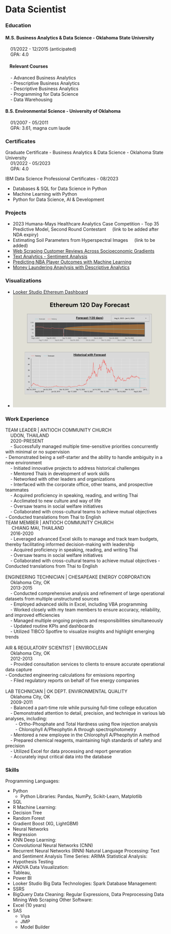 # Data Scientist

### Education
#### M.S. Business Analytics & Data Science - Oklahoma State University  
&nbsp;&nbsp;&nbsp;&nbsp;01/2022 - 12/2015 (anticipated)<br>
&nbsp;&nbsp;&nbsp;&nbsp;GPA: 4.0
#### &nbsp;&nbsp;&nbsp;&nbsp;Relevant Courses
&nbsp;&nbsp;&nbsp;&nbsp;- Advanced Business Analytics<br>
&nbsp;&nbsp;&nbsp;&nbsp;- Prescriptive Business Analytics <br>
&nbsp;&nbsp;&nbsp;&nbsp;- Descriptive Business Analytics <br>
&nbsp;&nbsp;&nbsp;&nbsp;- Programming for Data Science <br>
&nbsp;&nbsp;&nbsp;&nbsp;- Data Warehousing<br>

#### B.S. Environmental Science - University of Oklahoma<br>
&nbsp;&nbsp;&nbsp;&nbsp;01/2007 - 05/2011<br>
&nbsp;&nbsp;&nbsp;&nbsp;GPA: 3.61, magna cum laude<br>

### Certificates
Graduate Certificate - Business Analytics & Data Science - Oklahoma State University<br>
&nbsp;&nbsp;&nbsp;&nbsp;01/2022 - 05/2023<br>
&nbsp;&nbsp;&nbsp;&nbsp;GPA: 4.0

IBM Data Science Professional Certificates - 08/2023
- Databases & SQL for Data Science in Python 
- Machine Learning with Python
- Python for Data Science, AI & Development

### Projects
- 2023 Humana-Mays Healthcare Analytics Case Competition - Top 35 Predictive Model, Second Round Contestant 
&nbsp;&nbsp;&nbsp;&nbsp;(link to be added after NDA expiry)
- Estimating Soil Parameters from Hyperspectral Images
&nbsp;&nbsp;&nbsp;&nbsp;(link to be added)
- [Web Scraping Customer Reviews Across Socioeconomic Gradients](http://Customer%20Reviews%20Across%20Socioeconomic%20Gradients)
- [Text Analytics - Sentiment Analysis](https://youtu.be/XUOJAnWFNXE?si=W_bSSvfw-6oVeDIx)
- [Predicting NBA Player Outcomes with Machine Learning](https://youtu.be/J8Evj1pHUYk?si=0HYmugG7T1O2Jjo_)
- [Money Laundering Anaylysis with Descriptive Analytics](https://youtu.be/Tj0h7V5KSWk?si=S7JdzrT7RXcYY3mI)

### Visualizations
- [Looker Studio Ethereum Dashboard](/Assets/Looker_Studio_Reporting_-_9_18_23,_10_39 PM.pdf)
- [![Ethereum Forecast](Assets/Ethereum_forecast.png)](Assets/Ethereum_forecast.png)

### Work Experience
TEAM LEADER | ANTIOCH COMMUNITY CHURCH<br>
&nbsp;&nbsp;&nbsp;&nbsp;UDON, THAILAND<br> 
&nbsp;&nbsp;&nbsp;&nbsp;2020-PRESENT<br>
&nbsp;&nbsp;&nbsp;&nbsp;- Successfully managed multiple time-sensitive priorities concurrently with minimal or no supervision<br> - Demonstrated being a self-starter and the ability to handle ambiguity in a new environment<br>
&nbsp;&nbsp;&nbsp;&nbsp;- Initiated innovative projects to address historical challenges<br>
&nbsp;&nbsp;&nbsp;&nbsp;- Mentored Thais in development of work skills<br>
&nbsp;&nbsp;&nbsp;&nbsp;- Networked with other leaders and organizations<br>
&nbsp;&nbsp;&nbsp;&nbsp;- Interfaced with the corporate office, other teams, and prospective teammates<br>
&nbsp;&nbsp;&nbsp;&nbsp;- Acquired proficiency in speaking, reading, and writing Thai<br>
&nbsp;&nbsp;&nbsp;&nbsp;- Acclimated to new culture and way of life<br>
&nbsp;&nbsp;&nbsp;&nbsp;- Oversaw teams in social welfare initiatives<br>
&nbsp;&nbsp;&nbsp;&nbsp;- Collaborated with cross-cultural teams to achieve mutual objectives<br> - Conducted translations from Thai to English<br>
TEAM MEMBER | ANTIOCH COMMUNITY CHURCH<br>
&nbsp;&nbsp;&nbsp;&nbsp;    CHIANG MAI, THAILAND<br>
    &nbsp;&nbsp;&nbsp;&nbsp;2016-2020<br>
    &nbsp;&nbsp;&nbsp;&nbsp;- Leveraged advanced Excel skills to manage and track team budgets, thereby facilitating informed decision-making with leadership<br>
    &nbsp;&nbsp;&nbsp;&nbsp;- Acquired proficiency in speaking, reading, and writing Thai<br>
    &nbsp;&nbsp;&nbsp;&nbsp;- Oversaw teams in social welfare initiatives<br>
    &nbsp;&nbsp;&nbsp;&nbsp;- Collaborated with cross-cultural teams to achieve mutual objectives - Conducted translations from Thai to English<br>
 <br>
ENGINEERING TECHNICIAN | CHESAPEAKE ENERGY CORPORATION<br>
    &nbsp;&nbsp;&nbsp;&nbsp;Oklahoma City, OK <br>
    &nbsp;&nbsp;&nbsp;&nbsp;2013-2015<br>
    &nbsp;&nbsp;&nbsp;&nbsp;- Conducted comprehensive analysis and refinement of large operational datasets from multiple unstructured sources<br>
    &nbsp;&nbsp;&nbsp;&nbsp;- Employed advanced skills in Excel, including VBA programming<br>
    &nbsp;&nbsp;&nbsp;&nbsp;- Worked closely with my team members to ensure accuracy, reliability, and improved efficiencies<br>
    &nbsp;&nbsp;&nbsp;&nbsp;- Managed multiple ongoing projects and responsibilities simultaneously<br>
    &nbsp;&nbsp;&nbsp;&nbsp;- Updated routine KPIs and dashboards<br>
    &nbsp;&nbsp;&nbsp;&nbsp;- Utilized TIBCO Spotfire to visualize insights and highlight emerging trends<br>
<br>
AIR & REGULATORY SCIENTIST | ENVIROCLEAN<br>
    &nbsp;&nbsp;&nbsp;&nbsp;Oklahoma City, OK <br>
    &nbsp;&nbsp;&nbsp;&nbsp;2012-2013<br>
    &nbsp;&nbsp;&nbsp;&nbsp;- Provided consultation services to clients to ensure accurate operational data capture <br>- Conducted engineering calculations for emissions reporting<br>
    &nbsp;&nbsp;&nbsp;&nbsp;- Filed regulatory reports on behalf of five energy companies<br>
<br>
LAB TECHNICIAN | OK DEPT. ENVIRONMENTAL QUALITY <br>
    &nbsp;&nbsp;&nbsp;&nbsp;Oklahoma City, OK <br>
    &nbsp;&nbsp;&nbsp;&nbsp;2009-2011<br>
    &nbsp;&nbsp;&nbsp;&nbsp;- Balanced a part-time role while pursuing full-time college education<br>
    &nbsp;&nbsp;&nbsp;&nbsp;- Demonstrated attention to detail, precision, and technique in various lab analyses, including:<br>
        &nbsp;&nbsp;&nbsp;&nbsp;&nbsp;&nbsp;&nbsp;&nbsp;- Ortho-Phosphate and Total Hardness using flow injection analysis<br>
        &nbsp;&nbsp;&nbsp;&nbsp;&nbsp;&nbsp;&nbsp;&nbsp;- Chlorophyll A/Pheophytin A through spectrophotometry<br>
    &nbsp;&nbsp;&nbsp;&nbsp;- Mentored a new employee in the Chlorophyll A/Pheophytin A method<br>
    &nbsp;&nbsp;&nbsp;&nbsp;- Prepared chemical reagents, maintaining high standards of safety and precision<br>
    &nbsp;&nbsp;&nbsp;&nbsp;- Utilized Excel for data processing and report generation<br>
    &nbsp;&nbsp;&nbsp;&nbsp;- Accurately input critical data into the database<br>

### Skills
Programming Languages: 
- Python
    - Python Libraries: Pandas, NumPy, Scikit-Learn, Matplotlib
- SQL
- R
Machine Learning: 
- Decision Tree
- Random Forest
- Gradient Boost (XG, LightGBM)
- Neural Networks
- Regression
- KNN
Deep Learning: 
- Convolutional Neural Networks (CNN)
- Recurrent Neural Networks (RNN)
Natural Language Processing: Text and Sentiment Analysis
Time Series: ARIMA
Statistical Analysis: 
- Hypothesis Testing
- ANOVA
Data Visualization: 
- Tableau,
- Power BI
- Looker Studio
Big Data Technologies: Spark
Database Management: 
- SSRS
- BigQuery
Data Cleaning: Regular Expressions, Data Preprocessing
Data Mining
Web Scraping
Other Software: 
- Excel (10 years)
- SAS
    - Viya
    - JMP
    - Model Builder